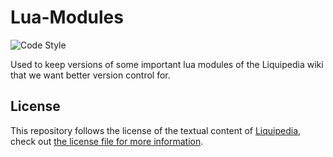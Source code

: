 # Lua-Modules
![Code Style](https://github.com/Liquipedia/LiquipediaMediaWikiMessages/workflows/Code%20Style/badge.svg)

Used to keep versions of some important lua modules of the Liquipedia wiki that we want better version control for.

## License
This repository follows the license of the textual content of [Liquipedia](https://liquipedia.net), check out [the license file for more information](LICENSE.md).
